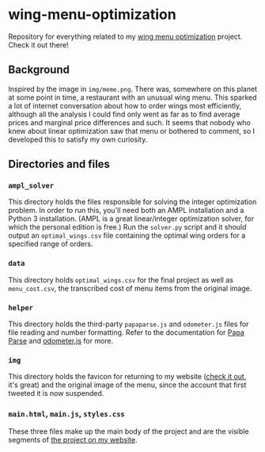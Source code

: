 # wing-menu-optimization
Repository for everything related to my [wing menu optimization](https://jamescalixto.com/wing-ordering/) project. Check it out there!

## Background
Inspired by the image in `img/meme.png`. There was, somewhere on this planet at some point in time, a restaurant with an unusual wing menu. This sparked a lot of internet conversation about how to order wings most efficiently, although all the analysis I could find only went as far as to find average prices and marginal price differences and such. It seems that nobody who knew about linear optimization saw that menu or bothered to comment, so I developed this to satisfy my own curiosity.

## Directories and files
### `ampl_solver`
This directory holds the files responsible for solving the integer optimization problem. In order to run this, you'll need both an AMPL installation and a Python 3 installation. (AMPL is a great linear/integer optimization solver, for which the personal edition is free.) Run the `solver.py` script and it should output an `optimal_wings.csv` file containing the optimal wing orders for a specified range of orders.

### `data`
This directory holds `optimal_wings.csv` for the final project as well as `menu_cost.csv`, the transcribed cost of menu items from the original image.

### `helper`
This directory holds the third-party `papaparse.js` and `odometer.js` files for file reading and number formatting. Refer to the documentation for [Papa Parse](https://www.papaparse.com/) and [odometer.js](https://github.com/HubSpot/odometer) for more.

### `img`
This directory holds the favicon for returning to my website ([check it out](https://jamescalixto.com/), it's great) and the original image of the menu, since the account that first tweeted it is now suspended.

### `main.html`, `main.js`, `styles.css`
These three files make up the main body of the project and are the visible segments of [the project on my website](https://jamescalixto.com/wing-ordering/).